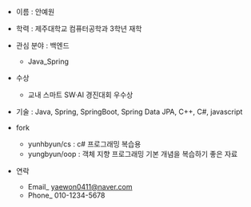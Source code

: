 * 이름 : 안예원
* 학력 : 제주대학교 컴퓨터공학과 3학년 재학
* 관심 분야 : 백엔드
  * Java_Spring
* 수상
  * 교내 스마트 SW·AI 경진대회 우수상
* 기술 : Java, Spring, SpringBoot, Spring Data JPA, C++, C#, javascript

* fork
  * yunhbyun/cs : c# 프로그래밍 복습용
  * yungbyun/oop : 객체 지향 프로그래밍 기본 개념을 복습하기 좋은 자료



* 연락
  * Email_ yaewon0411@naver.com
  * Phone_ 010-1234-5678
